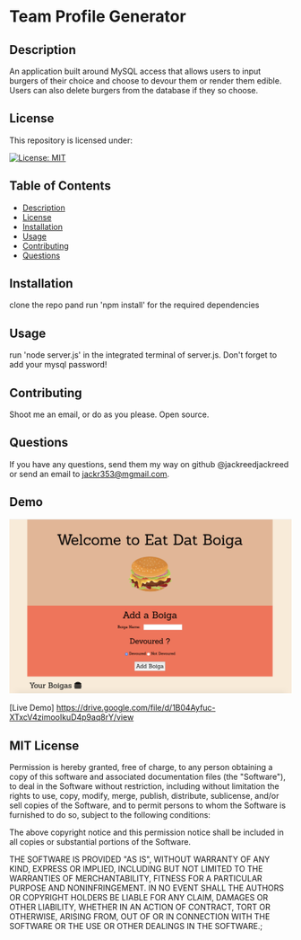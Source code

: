 
  # Team Profile Generator

  ## Description 
  
  An application built around MySQL access that allows users to input burgers of their choice and choose to devour them or render them edible. Users can also delete burgers from the database if they so choose. 

  ## License 

  This repository is licensed under:   
  
  [![License: MIT](https://img.shields.io/badge/License-MIT-yellow.svg)](https://opensource.org/licenses/MIT)

  
  ## Table of Contents
  * [Description](#description)
  * [License](#license)
  * [Installation](#installation)
  * [Usage](#usage)
  * [Contributing](#contributing)
  * [Questions](#questions)

  ## Installation
  
  clone the repo pand run 'npm install' for the required dependencies

  ## Usage 
  
  run 'node server.js' in the integrated terminal of server.js. Don't forget to add your mysql password!

  ## Contributing 
  
  Shoot me an email, or do as you please. Open source. 

  ## Questions 
  
  If you have any questions, send them my way on github @jackreedjackreed or send an email to jackr353@mgmail.com.

 ## Demo 

<img src="./public/assets/img/eat-dat-boiga.png" alt="screnshot of application">

[Live Demo] https://drive.google.com/file/d/1B04Ayfuc-XTxcV4zimooIkuD4p9aq8rY/view

  ## MIT License

  Permission is hereby granted, free of charge, to any person obtaining a copy
  of this software and associated documentation files (the "Software"), to deal
  in the Software without restriction, including without limitation the rights
  to use, copy, modify, merge, publish, distribute, sublicense, and/or sell
  copies of the Software, and to permit persons to whom the Software is
  furnished to do so, subject to the following conditions:

  The above copyright notice and this permission notice shall be included in all
  copies or substantial portions of the Software.

  THE SOFTWARE IS PROVIDED "AS IS", WITHOUT WARRANTY OF ANY KIND, EXPRESS OR
  IMPLIED, INCLUDING BUT NOT LIMITED TO THE WARRANTIES OF MERCHANTABILITY,
  FITNESS FOR A PARTICULAR PURPOSE AND NONINFRINGEMENT. IN NO EVENT SHALL THE
  AUTHORS OR COPYRIGHT HOLDERS BE LIABLE FOR ANY CLAIM, DAMAGES OR OTHER
  LIABILITY, WHETHER IN AN ACTION OF CONTRACT, TORT OR OTHERWISE, ARISING FROM,
  OUT OF OR IN CONNECTION WITH THE SOFTWARE OR THE USE OR OTHER DEALINGS IN THE
SOFTWARE.;
